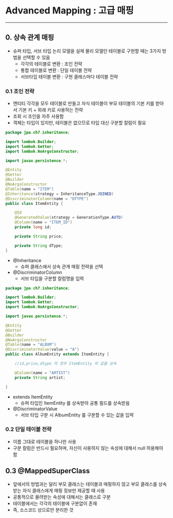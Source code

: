 # Advanced Mapping : 고급 매핑

---

## 0. 상속 관계 매핑

* 슈퍼 타입, 서브 타입 논리 모델을 실제 물리 모델인 테이블로 구현할 때는 3가지 방법을 선택할 수 있음
    * 각각의 테이블로 변환 : 조인 전략
    * 통합 테이블로 변환 : 단일 테이블 전략
    * 서브타입 테이블 변환 : 구현 클래스마다 테이블 전략

### 0.1 조인 전략

* 엔티티 각각을 모두 테이블로 만들고 자식 테이블이 부모 테이블의 기본 키를 받아서 기본 키 + 외래 키로 사용하는 전략
* 조회 시 조인을 자주 사용함
* 객체는 타입이 있지만, 테이블은 없으므로 타입 대신 구분할 칼럼이 필요

```java
package jpa.ch7.inheritance;

import lombok.Builder;
import lombok.Getter;
import lombok.NoArgsConstructor;

import javax.persistence.*;

@Entity
@Getter
@Builder
@NoArgsConstructor
@Table(name = "ITEM")
@Inheritance(strategy = InheritanceType.JOINED)
@DiscriminatorColumn(name = "DTYPE")
public class ItemEntity {

    @Id
    @GeneratedValue(strategy = GenerationType.AUTO)
    @Column(name = "ITEM_ID")
    private long id;

    private String price;

    private String dType;
}
```

* @Inheritance
    * 슈퍼 클래스에서 상속 관계 매핑 전략을 선택
* @DiscriminatorColumn
    * 서브 타입을 구분할 칼럼명을 입력

```java
package jpa.ch7.inheritance;

import lombok.Builder;
import lombok.Getter;
import lombok.NoArgsConstructor;

import javax.persistence.*;

@Entity
@Getter
@Builder
@NoArgsConstructor
@Table(name = "ALBUM")
@DiscriminatorValue(value = "A")
public class AlbumEntity extends ItemEntity {

    //id,price,dtype 의 경우 ItemEntity 의 값을 상속

    @Column(name = "ARTIST")
    private String artist;

}
```

* extends ItemEntity
    * 슈퍼 타입인 ItemEntity 를 상속받아 공통 필드를 상속받음
* @DiscriminatorValue
    * 서브 타입 구분 시 AlbumEntity 를 구분할 수 있는 값을 입력
    
### 0.2 단일 테이블 전략

* 이름 그대로 테이블을 하나만 사용
* 구분 칼럼은 반드시 필요하며, 자신이 사용하지 않는 속성에 대해서 null 허용해야 함

## 0.3 @MappedSuperClass

* 앞에서의 방법과는 달리 부모 클래스는 테이블과 매핑하지 않고 부모 클래스를 상속 받는 자식 클래스에게 매핑 정보만 제공할 때 사용
* 공통적으로 물려받는 속성에 대해서는 클래스로 구분
* 테이블에서는 각각의 테이블에 구분없이 존재
* 즉, 소스코드 상으로만 분리한 것


